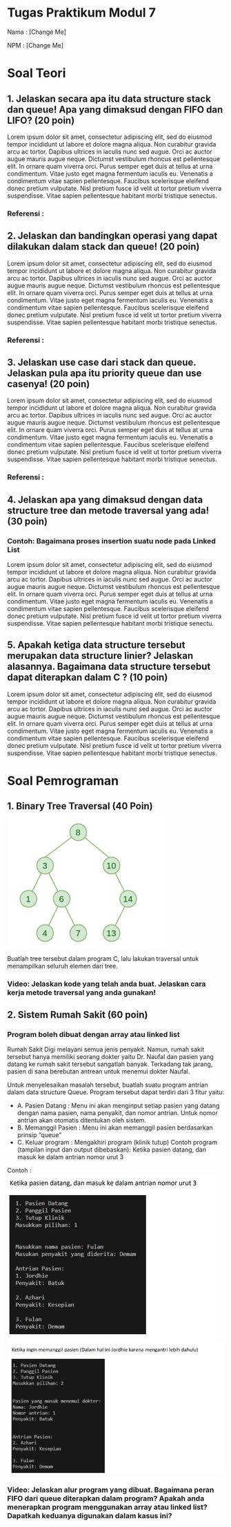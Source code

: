 # Tugas Praktikum Modul 7

Nama : [Change Me]

NPM : [Change Me]

# Soal Teori

## 1. Jelaskan secara apa itu data structure stack dan queue! Apa yang dimaksud dengan FIFO dan LIFO? (20 poin)

Lorem ipsum dolor sit amet, consectetur adipiscing elit, sed do eiusmod tempor incididunt ut labore et dolore magna aliqua. Non curabitur gravida arcu ac tortor. Dapibus ultrices in iaculis nunc sed augue. Orci ac auctor augue mauris augue neque. Dictumst vestibulum rhoncus est pellentesque elit. In ornare quam viverra orci. Purus semper eget duis at tellus at urna condimentum. Vitae justo eget magna fermentum iaculis eu. Venenatis a condimentum vitae sapien pellentesque. Faucibus scelerisque eleifend donec pretium vulputate. Nisl pretium fusce id velit ut tortor pretium viverra suspendisse. Vitae sapien pellentesque habitant morbi tristique senectus.

### Referensi :

## 2. Jelaskan dan bandingkan operasi yang dapat dilakukan dalam stack dan queue! (20 poin)

Lorem ipsum dolor sit amet, consectetur adipiscing elit, sed do eiusmod tempor incididunt ut labore et dolore magna aliqua. Non curabitur gravida arcu ac tortor. Dapibus ultrices in iaculis nunc sed augue. Orci ac auctor augue mauris augue neque. Dictumst vestibulum rhoncus est pellentesque elit. In ornare quam viverra orci. Purus semper eget duis at tellus at urna condimentum. Vitae justo eget magna fermentum iaculis eu. Venenatis a condimentum vitae sapien pellentesque. Faucibus scelerisque eleifend donec pretium vulputate. Nisl pretium fusce id velit ut tortor pretium viverra suspendisse. Vitae sapien pellentesque habitant morbi tristique senectus.

### Referensi :

## 3. Jelaskan use case dari stack dan queue. Jelaskan pula apa itu priority queue dan use casenya! (20 poin)

Lorem ipsum dolor sit amet, consectetur adipiscing elit, sed do eiusmod tempor incididunt ut labore et dolore magna aliqua. Non curabitur gravida arcu ac tortor. Dapibus ultrices in iaculis nunc sed augue. Orci ac auctor augue mauris augue neque. Dictumst vestibulum rhoncus est pellentesque elit. In ornare quam viverra orci. Purus semper eget duis at tellus at urna condimentum. Vitae justo eget magna fermentum iaculis eu. Venenatis a condimentum vitae sapien pellentesque. Faucibus scelerisque eleifend donec pretium vulputate. Nisl pretium fusce id velit ut tortor pretium viverra suspendisse. Vitae sapien pellentesque habitant morbi tristique senectus.
### Referensi :
## 4. Jelaskan apa yang dimaksud dengan data structure tree dan metode traversal yang ada! (30 poin)
### Contoh: Bagaimana proses insertion suatu node pada Linked List
Lorem ipsum dolor sit amet, consectetur adipiscing elit, sed do eiusmod tempor incididunt ut labore et dolore magna aliqua. Non curabitur gravida arcu ac tortor. Dapibus ultrices in iaculis nunc sed augue. Orci ac auctor augue mauris augue neque. Dictumst vestibulum rhoncus est pellentesque elit. In ornare quam viverra orci. Purus semper eget duis at tellus at urna condimentum. Vitae justo eget magna fermentum iaculis eu. Venenatis a condimentum vitae sapien pellentesque. Faucibus scelerisque eleifend donec pretium vulputate. Nisl pretium fusce id velit ut tortor pretium viverra suspendisse. Vitae sapien pellentesque habitant morbi tristique senectu.

## 5. Apakah ketiga data structure tersebut merupakan data structure linier? Jelaskan alasannya. Bagaimana data structure tersebut dapat diterapkan dalam C ? (10 poin)

Lorem ipsum dolor sit amet, consectetur adipiscing elit, sed do eiusmod tempor incididunt ut labore et dolore magna aliqua. Non curabitur gravida arcu ac tortor. Dapibus ultrices in iaculis nunc sed augue. Orci ac auctor augue mauris augue neque. Dictumst vestibulum rhoncus est pellentesque elit. In ornare quam viverra orci. Purus semper eget duis at tellus at urna condimentum. Vitae justo eget magna fermentum iaculis eu. Venenatis a condimentum vitae sapien pellentesque. Faucibus scelerisque eleifend donec pretium vulputate. Nisl pretium fusce id velit ut tortor pretium viverra suspendisse. Vitae sapien pellentesque habitant morbi tristique senectus.


# Soal Pemrograman

## 1. Binary Tree Traversal (40 Poin)

![Foto Hilang](Pastedimage20241104121312.png)

Buatlah tree tersebut dalam program C, lalu lakukan traversal untuk menampilkan seluruh elemen dari tree.
### Video: Jelaskan kode yang telah anda buat. Jelaskan cara kerja metode traversal yang anda gunakan!

## 2. Sistem Rumah Sakit (60 poin)
### Program boleh dibuat dengan array atau linked list

Rumah Sakit Digi melayani semua jenis penyakit. Namun, rumah sakit tersebut hanya memiliki seorang dokter yaitu Dr. Naufal dan pasien yang datang ke rumah sakit tersebut sangatlah banyak. Terkadang tak jarang, pasien di sana berebutan antrean untuk menemui dokter Naufal. 

Untuk menyelesaikan masalah tersebut, buatlah suatu program antrian dalam data structure Queue. Program tersebut dapat terdiri dari 3 fitur yaitu: 
- A. Pasien Datang : Menu ini akan menginput setiap pasien yang datang dengan nama pasien, nama penyakit, dan nomor antrian. Untuk nomor antrian akan otomatis ditentukan oleh sistem.
- B. Memanggil Pasien : Menu ini akan memanggil pasien berdasarkan prinsip “queue” 
- C. Keluar program : Mengakhiri program (klinik tutup) Contoh program (tampilan input dan output dibebaskan): Ketika pasien datang, dan masuk ke dalam antrian nomor urut 3

Contoh :
![Foto Hilang](Pastedimage20241104121909.png)
![Foto Hilang](Pastedimage20241104121921.png)
### Video: Jelaskan alur program yang dibuat. Bagaimana peran FIFO dari queue diterapkan dalam program? Apakah anda menerapkan program menggunakan array atau linked list? Dapatkah keduanya digunakan dalam kasus ini?





